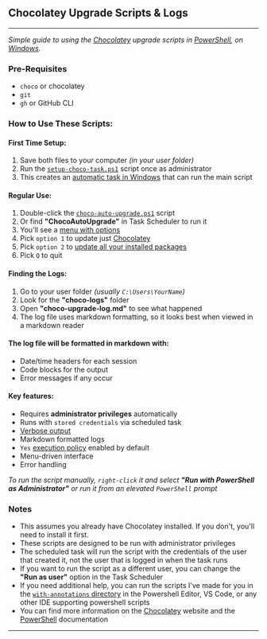 ## Chocolatey Upgrade Scripts & Logs
---
_Simple guide to using the [Chocolatey](https://chocolatey.org/) upgrade scripts in [PowerShell](https://learn.microsoft.com/en-us/powershell/), on [Windows](https://www.microsoft.com/en-us/windows)._

### Pre-Requisites
- `choco` or chocolatey
- `git`
- `gh` or GitHub CLI

### How to Use These Scripts:
#### First Time Setup:
1. Save both files to your computer _(in your user folder)_
2. Run the [`setup-choco-task.ps1`](setup-choco-task.ps1) script once as administrator
3. This creates an [automatic task in Windows](https://learn.microsoft.com/en-us/windows/win32/taskschd/task-scheduler-start-a-task-on-a-schedule?redirectedfrom=MSDN) that can run the main script

#### Regular Use:
1. Double-click the [`choco-auto-upgrade.ps1`](choco-auto-upgrade.ps1) script
2. Or find **"ChocoAutoUpgrade"** in Task Scheduler to run it
3. You'll see a [menu with options](https://learn.microsoft.com/en-us/powershell/module/microsoft.powershell.utility/write-host?view=powershell-7.4)
4. Pick `option 1` to update just [Chocolatey](https://chocolatey.org/)
5. Pick `option 2` to [update all your installed packages](https://docs.chocolatey.org/en-us/choco/commands/upgrade)
6. Pick `Q` to quit

#### Finding the Logs:
1. Go to your user folder _(usually `C:\Users\YourName`)_
2. Look for the **"choco-logs"** folder
3. Open **"choco-upgrade-log.md"** to see what happened
4. The log file uses markdown formatting, so it looks best when viewed in a markdown reader

#### The log file will be formatted in markdown with:
- Date/time headers for each session
- Code blocks for the output
- Error messages if any occur

#### Key features:
- Requires **administrator privileges** automatically
- Runs with `stored credentials` via scheduled task
- [Verbose output](https://learn.microsoft.com/en-us/powershell/module/microsoft.powershell.core/about/about_output_and_message_tracing?view=powershell-7.4)
- Markdown formatted logs
- `Yes` [execution policy](https://learn.microsoft.com/en-us/powershell/module/microsoft.powershell.core/about/about_execution_policies?view=powershell-7.4) enabled by default
- Menu-driven interface
- Error handling

_To run the script manually, `right-click` it and select **"Run with PowerShell as Administrator"** or run it from an elevated `PowerShell` prompt_

### Notes
- This assumes you already have Chocolatey installed. If you don't, you'll need to install it first.
- These scripts are designed to be run with administrator privileges
- The scheduled task will run the script with the credentials of the user that created it, not the user that is logged in when the task runs
- If you want to run the script as a different user, you can change the **"Run as user"** option in the Task Scheduler
- If you need additional help, you can run the scripts I've made for you in the [`with-annotations` directory](../chocolatey/with-annotations/) in the Powershell Editor, VS Code, or any other IDE supporting powershell scripts
- You can find more information on the [Chocolatey](https://chocolatey.org/) website and the [PowerShell](https://learn.microsoft.com/en-us/powershell/scripting/overview) documentation

---
